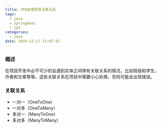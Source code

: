 ```yaml
---
title: JPA处理实体关联关系
tags:
  - java 
  - springboot
  - jpa
categories:
  - java
date: 2020-12-17 12:07:43
---
```


### 概述

在项目开发中必不可少的会遇到实体之间带有关联关系的情况，比如班级和学生，作者和文章等等。这些关联关系在项目中需要小心处理，否则可能会出现错误。



### 关联关系

- 一对一（OneToOne）
- 一对多（OneToMany）
- 多对一（ManyToOne）
- 多对多（ManyToMany）



<!-- more -->

